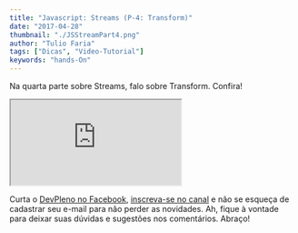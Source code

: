 ```yaml
---
title: "Javascript: Streams (P-4: Transform)"
date: "2017-04-28"
thumbnail: "./JSStreamPart4.png"
author: "Tulio Faria"
tags: ["Dicas", "Video-Tutorial"]
keywords: "hands-On"
---
```



Na quarta parte sobre Streams, falo sobre Transform. Confira! 

<div class="embed-responsive embed-responsive-16by9 mb-4">
  <iframe class="embed-responsive-item" src="https://www.youtube.com/embed/gp7sB7-bPAg" allowfullscreen></iframe>
</div>

Curta o [DevPleno no Facebook](https://www.facebook.com/devpleno), [inscreva-se no canal](https://www.youtube.com/devplenocom) e não se esqueça de cadastrar seu e-mail para não perder as novidades. Ah, fique à vontade para deixar suas dúvidas e sugestões nos comentários. Abraço!